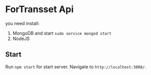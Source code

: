# ForTransset Api

you need install:
1. MongoDB and start `sudo service mongod start`
2. NodeJS

## Start

Run `npm start` for start server. Navigate to `http://localhost:3008/`.
